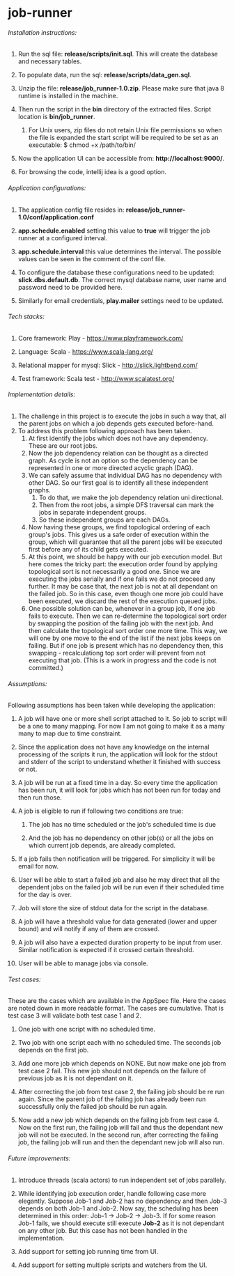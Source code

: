 # job-runner

###### Installation instructions:

1. Run the sql file: **release/scripts/init.sql**. This will create the database and necessary tables.

1. To populate data, run the sql: **release/scripts/data_gen.sql**.

1. Unzip the file: **release/job_runner-1.0.zip**. Please make sure that java 8 runtime is installed in the machine.

2. Then run the script in the **bin** directory of the extracted files. Script location is **bin/job_runner**.
    1. For Unix users, zip files do not retain Unix file permissions so when the file is expanded the start script will be required to be set as an executable: $ chmod +x /path/to/bin/<project-name>

3. Now the application UI can be accessible from: **http://localhost:9000/**.

4. For browsing the code, intellij idea is a good option.


###### Application configurations:

1. The application config file resides in: **release/job_runner-1.0/conf/application.conf**

2. **app.schedule.enabled** setting this value to **true** will trigger the job runner at a configured interval.

 3. **app.schedule.interval** this value determines the interval. The possible values can be seen in the comment of the conf file.

 4. To configure the database these configurations need to be updated: **slick.dbs.default.db**. The correct mysql database name, user name and password need to be provided here.

 5. Similarly for email credentials, **play.mailer** settings need to be updated.
 
 
###### Tech stacks:
1. Core framework: Play - https://www.playframework.com/

2. Language: Scala - https://www.scala-lang.org/

3. Relational mapper for mysql: Slick - http://slick.lightbend.com/

4. Test framework: Scala test - http://www.scalatest.org/


###### Implementation details:

1. The challenge in this project is to execute the jobs in such a way that, all the parent jobs on which a job depends gets executed before-hand.
2. To address this problem following approach has been taken.
      1. At first identify the jobs which does not have any dependency. These are our root jobs.
      2. Now the job dependency relation can be thought as a directed graph. As cycle is not an option so the dependency can be represented in one or more directed acyclic graph (DAG).
      3. We can safely assume that individual DAG has no dependency with other DAG. So our first goal is to identify all these independent graphs.
            1. To do that, we make the job dependency relation uni directional.
            2. Then from the root jobs, a simple DFS traversal can mark the jobs in separate independent groups.
            3. So these independent groups are each DAGs.
      4. Now having these groups, we find topological ordering of each group's jobs. This gives us a safe order of execution within the group, which will guarantee that all the parent jobs will be executed
      first before any of its child gets executed.
      5. At this point, we should be happy with our job execution model. But here comes the tricky part: the execution order found by applying topological sort is not necessarily a good one. Since we are 
      executing the jobs serially and if one fails we do not proceed any further. It may be case that, the next job is not at all dependant on the failed job. So in this case, even though one more job could have
      been executed, we discard the rest of the execution queued jobs.
      6. One possible solution can be, whenever in a group job, if one job fails to execute. Then we can re-determine the topological sort order by swapping the position of the failing job with the next job. And then calculate
       the topological sort order one more time. This way, we will one by one move to the end of the list if the next jobs keeps on failing. But if one job is present which has no dependency then, this swapping - recalculationg
       top sort order will prevent from not executing that job. (This is a work in progress and the code is not committed.)


###### Assumptions:

Following assumptions has been taken while developing the application:

  1. A job will have one or more shell script attached to it. So job to script will be a one to many mapping. For now I am not going to make it as a many many to map due to time constraint.  
  
  2. Since the application does not have any knowledge on the internal processing of the scripts it run,
   the application will look for the stdout and stderr of the script to understand whether it finished with success or not.
   
  3. A job will be run at a fixed time in a day. So every time the application has been run, it will look for jobs which has not been run for today and then run those.
  
  4. A job is eligible to run if following two conditions are true:

     1. The job has no time scheduled or the job's scheduled time is due
     
     2. And the job has no dependency on other job(s) or all the jobs on which current job depends, are already completed.
     
  5. If a job fails then notification will be triggered. For simplicity it will be email for now.
  
  6. User will be able to start a failed job and also he may direct that all the dependent jobs on the failed job will be run even if their scheduled time for the day is over.
  
  7. Job will store the size of stdout data for the script in the database.
   
  8. A job will have a threshold value for data generated (lower and upper bound) and will notify if any of them are crossed.
  
  9. A job will also have a expected duration property to be input from user. Similar notification is expected if it crossed certain threshold.
  
  10. User will be able to manage jobs via console.
      
      
###### Test cases:
These are the cases which are available in the AppSpec file. Here the cases are noted down in more readable format. The cases are cumulative.
That is test case 3 will validate both test case 1 and 2. 

  1. One job with one script with no scheduled time.
   
  2. Two job with one script each with no scheduled time. The seconds job depends on the first job. 
  
  3. Add one more job which depends on NONE. But now make one job from test case 2 fail. This new job should not depends on the failure of previous job as it is
  not dependant on it.
  
  4. After correcting the job from test case 2, the failing job should be re run again. Since the parent job of the failing job has already been run successfully
  only the failed job should be run again.
  
  5. Now add a new job which depends on the failing job from test case 4. Now on the first run, the failing job will fail and thus the dependant new job will not be executed. In the second run, 
  after correcting the failing job, the failing job will run and then the dependant new job will also run.
  
  
###### Future improvements:

  1. Introduce threads (scala actors) to run independent set of jobs parallely.

  2. While identifying job execution order, handle following case more elegantly.
    Suppose Job-1 and Job-2 has no dependency and then Job-3 depends on both Job-1 and Job-2. Now say, the scheduling has been determined in this order:
    Job-1 -> Job-2 -> Job-3. If for some reason Job-1 fails, we should execute still execute **Job-2** as it is not dependant on any other job. But this case has not been handled in the implementation.
    
  3. Add support for setting job running time from UI.
  
  4. Add support for setting multiple scripts and watchers from the UI.
  
  